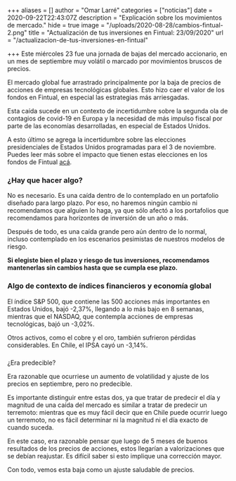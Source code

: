 +++
aliases = []
author = "Omar Larré"
categories = ["noticias"]
date = 2020-09-22T22:43:07Z
description = "Explicación sobre los movimientos de mercado."
hide = true
image = "/uploads/2020-08-28/cambios-fintual-2.png"
title = "Actualización de tus inversiones en Fintual: 23/09/2020"
url = "/actualizacion-de-tus-inversiones-en-fintual"

+++
Este miércoles 23 fue una jornada de bajas del mercado accionario, en un mes de septiembre muy volátil o marcado por movimientos bruscos de precios. 

El mercado global fue arrastrado principalmente por la baja de precios de acciones de empresas tecnológicas globales. Esto hizo caer el valor de los fondos en Fintual, en especial las estrategias más arriesgadas.

Esta caída sucede en un contexto de incertidumbre sobre la segunda ola de contagios de covid-19 en Europa y la necesidad de más impulso fiscal por parte de las economías desarrolladas, en especial de Estados Unidos. 

A esto último se agrega la incertidumbre sobre las elecciones presidenciales de Estados Unidos programadas para el 3 de noviembre. Puedes leer más sobre el impacto que tienen estas elecciones en los fondos de Fintual [acá](https://edu.fintual.cl/elecciones-usa-y-el-impacto-en-fintual/).

### ¿Hay que hacer algo?

No es necesario. Es una caída dentro de lo contemplado en un portafolio diseñado para largo plazo. Por eso, no haremos ningún cambio ni recomendamos que alguien lo haga, ya que sólo afectó a los portafolios que recomendamos para horizontes de inversión de un año o más.

Después de todo, es una caída grande pero aún dentro de lo normal, incluso contemplado en los escenarios pesimistas de nuestros modelos de riesgo.

**Si elegiste bien el plazo y riesgo de tus inversiones, recomendamos mantenerlas sin cambios hasta que se cumpla ese plazo.**

### Algo de contexto de índices financieros y economía global

El índice S&P 500, que contiene las 500 acciones más importantes en Estados Unidos, bajó -2,37%, llegando a lo más bajo en 8 semanas, mientras que el NASDAQ, que contempla acciones de empresas tecnológicas, bajó un -3,02%.

Otros activos, como el cobre y el oro, también sufrieron pérdidas considerables. En Chile, el IPSA cayó un -3,14%.

###   
¿Era predecible?

Era razonable que ocurriese un aumento de volatilidad y ajuste de los precios en septiembre, pero no predecible. 

Es importante distinguir entre estas dos, ya que tratar de predecir el día y magnitud de una caída del mercado es similar a tratar de predecir un terremoto: mientras que es muy fácil decir que en Chile puede ocurrir luego un terremoto, no es fácil determinar ni la magnitud ni el día exacto de cuando suceda.

En este caso, era razonable pensar que luego de 5 meses de buenos resultados de los precios de acciones, estos llegarían a valorizaciones que se debían reajustar. Es difícil saber si esto implique una corrección mayor. 

Con todo, vemos esta baja como un ajuste saludable de precios.